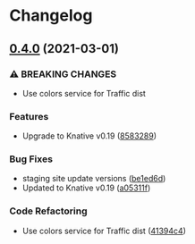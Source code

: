 # Changelog

## [0.4.0](https://www.github.com/redhat-developer-demos/knative-tutorial/compare/v0.3.0...v0.4.0) (2021-03-01)


### ⚠ BREAKING CHANGES

* Use colors service for Traffic dist

### Features

* Upgrade to Knative v0.19 ([8583289](https://www.github.com/redhat-developer-demos/knative-tutorial/commit/8583289ebe69d0aff4f8afb4f35f1298215014e6))


### Bug Fixes

* staging site update versions ([be1ed6d](https://www.github.com/redhat-developer-demos/knative-tutorial/commit/be1ed6daa1835cb9d5e9b07ed37994d301fe4a21))
* Updated to Knative v0.19 ([a05311f](https://www.github.com/redhat-developer-demos/knative-tutorial/commit/a05311fa14d112d8d373780db164f583affa0aaf))


### Code Refactoring

* Use colors service for Traffic dist ([41394c4](https://www.github.com/redhat-developer-demos/knative-tutorial/commit/41394c4692462d15550fd3c5cfe36cfb6e345328))
